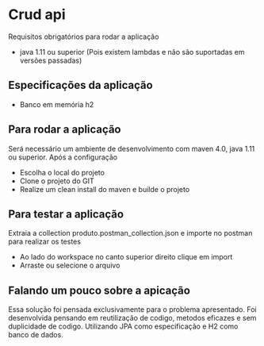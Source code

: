 # Crud api #
Requisitos obrigatórios para rodar a aplicação
- java 1.11 ou superior (Pois existem lambdas e não são suportadas em versões passadas)

## Especificações da aplicação ##
- Banco em memória h2

## Para rodar a aplicação ##
Será necessário um ambiente de desenvolvimento com maven 4.0, java 1.11 ou superior. Após a configuração
- Escolha o local do projeto
- Clone o projeto do GIT
- Realize um clean install do maven e builde o projeto

## Para testar a aplicação ##
Extraia a collection produto.postman_collection.json e importe no postman para realizar os testes
- Ao lado do workspace no canto superior direito clique em import
- Arraste ou selecione o arquivo 

## Falando um pouco sobre a apicação ##
Essa solução foi pensada exclusivamente para o problema apresentado.
Foi desenvolvida pensando em reutilização de codigo, metodos eficazes e sem duplicidade de codigo.
Utilizando JPA como especificação e H2 como banco de dados.
